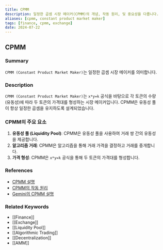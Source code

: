 ```yaml
---
title: CPMM
description: 일정한 곱셈 시장 메이커(CPMM)의 개념, 작동 원리, 및 중요성을 다룹니다.
aliases: [cpmm, constant product market maker]
tags: [finance, cpmm, exchange]
date: 2024-07-22
---
```


## CPMM

### Summary

`CPMM (Constant Product Market Maker)`는 일정한 곱셈 시장 메이커를 의미합니다.

### Description

`CPMM (Constant Product Market Maker)`는 `x*y=k` 공식을 바탕으로 각 토큰의 수량(유동성)에 따라 두 토큰의 가격대를 형성하는 시장 메이커입니다. CPMM은 유동성 풀이 항상 일정한 곱셈을 유지하도록 설계되었습니다.

### CPMM의 주요 요소

1. **유동성 풀 (Liquidity Pool)**: CPMM은 유동성 풀을 사용하여 거래 쌍 간의 유동성을 제공합니다.
2. **알고리즘 거래**: CPMM은 알고리즘을 통해 거래 가격을 결정하고 거래를 중개합니다.
3. **가격 형성**: CPMM은 `x*y=k` 공식을 통해 두 토큰의 가격대를 형성합니다.

### References

- [CPMM 설명](https://en.wikipedia.org/wiki/Automated_market_maker#Constant_product_market_maker)
- [CPMM의 작동 원리](https://www.investopedia.com/terms/c/constant-product-market-maker.asp)
- [Gemini의 CPMM 설명](https://www.gemini.com/cryptopedia/search?query=cpmm)

### Related Keywords

- [[Finance]]
- [[Exchange]]
- [[Liquidity Pool]]
- [[Algorithmic Trading]]
- [[Decentralization]]
- [[AMM]]
